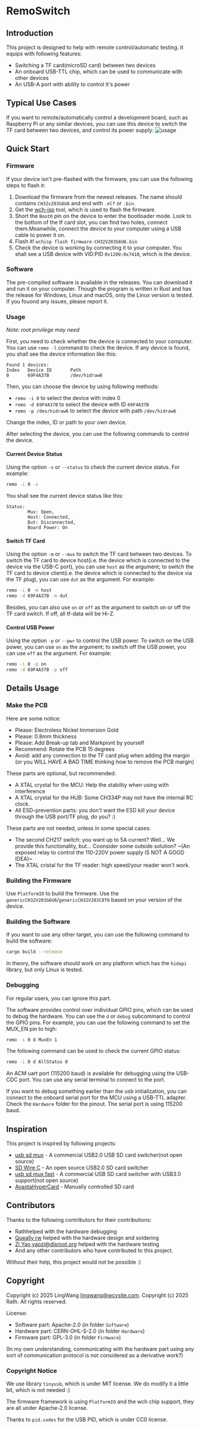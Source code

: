 # RemoSwitch

## Introduction

This project is designed to help with remote control/automatic testing. It equips with following features:
- Switching a TF card(microSD card) between two devices
- An onboard USB-TTL chip, which can be used to communicate with other devices
- An USB-A port with ability to control it's power

## Typical Use Cases

If you want to remote/automatically control a development board, such as Raspberry Pi or any similar devices, you can use this device to switch the TF card between two devices, and control its power supply:
![usage](./assets/usage.png)

## Quick Start

### Firmware

If your device isn't pre-flashed with the firmware, you can use the following steps to flash it:
1. Download the firmware from the newest releases. The name should contains `CH32v203G6U6` and end with `.elf` or `.bin`.
2. Get the [wch-isp](https://github.com/ch32-rs/wchisp) tool, which is used to flash the firmware.
3. Short the `Boot0` pin on the device to enter the bootloader mode. Look to the bottom of the tf card slot, you can find two holes, connect them.Meanwhile, connect the device to your computer using a USB cable to power it on.
4. Flash it! `wchisp flash firmware-CH32V203G6U6.bin`
5. Check the device is working by connecting it to your computer. You shall see a USB device with VID:PID `0x1209:0x7410`, which is the device.

### Software

The pre-compiled software is available in the releases. You can download it and run it on your computer. Though the program is written in Rust and has the release for Windows, Linux and macOS, only the Linux version is tested. If you fouond any issues, please report it.

### Usage

*Note: root privilege may need*

First, you need to check whether the device is connected to your computer. You can use `remo -l` command to check the device. If any device is found, you shall see the device information like this:
```log
Found 1 devices:
Index   Device ID       Path
0       69F4A37B        /dev/hidraw6
```

Then, you can choose the device by using following methods:
- `remo -i 0` to select the device with index 0
- `remo -d 69F4A37B` to select the device with ID `69F4A37B`
- `remo -p /dev/hidraw6` to select the device with path `/dev/hidraw6`

Change the index, ID or path to your own device.

After selecting the device, you can use the following commands to control the device.

#### Current Device Status

Using the option `-s` or `--status` to check the current device status. For example:
```bash
remo -i 0 -s
```

You shall see the current device status like this:
```log
Status: 
        Mux: Open,
        Host: Connected,
        Dut: Disconnected,
        Board Power: On
```

#### Switch TF Card

Using the option `-m` or `--mux` to switch the TF card between two devices. To switch the TF card to device host(i.e. the device which is connected to the device via the USB-C port), you can use `host` as the argument; to switch the TF card to device client(i.e. the device which is connected to the device via the TF plug), you can use `dut` as the argument. For example:
```bash
remo -i 0 -m host
remo -d 69F4A37B -m dut
```

Besides, you can also use `on` or `off` as the argument to switch on or off the TF card switch. If off, all tf-data will be Hi-Z.

#### Control USB Power

Using the option `-p` or `--pwr` to control the USB power. To switch on the USB power, you can use `on` as the argument; to switch off the USB power, you can use `off` as the argument. For example:
```bash
remo -i 0 -p on
remo -d 69F4A37B -p off
```

## Details Usage

### Make the PCB

Here are some notice:
- Please: Electroless Nickel Immersion Gold
- Please: 0.8mm thickness
- Please: Add Break-up tab and Markpiont by yourself
- Recommend: Rotate the PCB 15 degrees
- Avoid: add any connection to the TF card plug when adding the margin (or you WILL HAVE A BAD TIME thinking how to remove the PCB margin)

These parts are optional, but recommended:
- A XTAL crystal for the MCU: Help the stability when using with interference
- A XTAL crystal for the HUB: Some CH334P may not have the internal RC clock.
- All ESD-prevention parts: you don't want the ESD kill your device through the USB port/TF plug, do you? :)

These parts are not needed, unless in some special cases:
- The second CH217 switch: you want up to 5A current? Well... We provide this functionality, but... Coonsider some outside solution? ~(An exposed relay to control the 110-220V power supply IS NOT A GOOD IDEA)~
- The XTAL cristal for the TF reader: high speed/your reader won't work.

### Building the Firmware

Use `PlatformIO` to build the firmware. Use the `genericCH32V203G6U6`/`genericCH32V203C8T6` based on your version of the device.

### Building the Software

If you want to use any other target, you can use the following command to build the software:
```bash
cargo build --release
```

In theory, the software should work on any platform which has the `hidapi` library, but only Linux is tested.

### Debugging

For regular users, you can ignore this part.

The software provides control over individual GPIO pins, which can be used to debug the hardware. You can use the `d` or `debug` subcommand to control the GPIO pins. For example, you can use the following command to set the MUX_EN pin to high:
```bash
remo -i 0 d MuxEn 1
```

The following command can be used to check the current GPIO status:
```bash
remo -i 0 d AllStatus 0
```

An ACM uart port (115200 baud) is available for debugging using the USB-CDC port. You can use any serial terminal to connect to the port.

If you want to debug something earlier than the usb initialization, you can connect to the onboard serial port for the MCU using a USB-TTL adapter. Check the `Hardware` folder for the pinout. The serial port is using 115200 baud.

## Inspiration

This project is inspired by following projects:
- [usb sd mux](https://linux-automation.com/en/products/usb-sd-mux.html) - A commercial USB2.0 USB SD card switcher(not open source)
- [SD Wire C](https://github.com/Badger-Embedded/badgerd-sdwirec) - An open source USB2.0 SD card switcher
- [usb sd mux fast](https://linux-automation.com/en/products/usb-sd-mux-fast.html) - A commercial USB SD card switcher with USB3.0 support(not open source)
- [AvaotaHyperCard](https://github.com/AvaotaSBC/AvaotaHyperCard) - Manually controlled SD card

## Contributors

Thanks to the following contributors for their contributions:
- Rathhelped with the hardware debugging
- [Queally rw](https://github.com/BeRealQueally) helped with the hardware design and soldering
- [Zi Yao <yaozi@disroot.org>](https://github.com/ziyao233/) helped with the hardware testing
- And any other contributors who have contributed to this project.

Without their help, this project would not be possible :)

## Copyright

Copyright (c) 2025 LingWang <lingwang@wcysite.com>.
Copyright (c) 2025 Rath.
All rights reserved.

License:
- Software part: Apache-2.0 (in folder `Software`)
- Hardware part: CERN-OHL-S-2.0 (in folder `Hardware`)
- Firmware part: GPL-3.0 (in folder `Firmware`)

(In my own understanding, communicating with the hardware part using any sort of communication protocol is not considered as a derivative work?)

### Copyright Notice

We use library `tinyusb`, which is under MIT license. We do modify it a little bit, which is not needed :)

The firmware framework is using `PlatformIO` and the wch chip support, they are all under Apache-2.0 license.

Thanks to `pid.codes` for the USB PID, which is under CC0 license.
